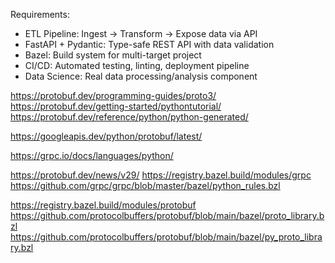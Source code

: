   Requirements:
  - ETL Pipeline: Ingest → Transform → Expose data via API
  - FastAPI + Pydantic: Type-safe REST API with data validation
  - Bazel: Build system for multi-target project
  - CI/CD: Automated testing, linting, deployment pipeline
  - Data Science: Real data processing/analysis component

https://protobuf.dev/programming-guides/proto3/
https://protobuf.dev/getting-started/pythontutorial/
https://protobuf.dev/reference/python/python-generated/

https://googleapis.dev/python/protobuf/latest/

https://grpc.io/docs/languages/python/

https://protobuf.dev/news/v29/
https://registry.bazel.build/modules/grpc
https://github.com/grpc/grpc/blob/master/bazel/python_rules.bzl

https://registry.bazel.build/modules/protobuf
https://github.com/protocolbuffers/protobuf/blob/main/bazel/proto_library.bzl
https://github.com/protocolbuffers/protobuf/blob/main/bazel/py_proto_library.bzl
